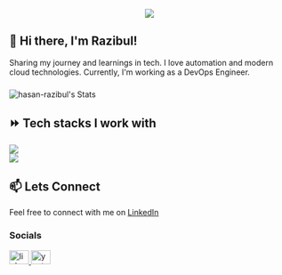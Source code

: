 <p align="center">
  <!-- Typing SVG by DenverCoder1 - https://github.com/DenverCoder1/readme-typing-svg -->
  <a href="https://github.com/DenverCoder1/readme-typing-svg">
    <img src="https://readme-typing-svg.demolab.com/?lines=Devops%20engineer;3%2B%20years%20of%20coding%20experience;Always%20learning%20new%20things&font=Fira%20Code&center=true&width=440&height=45&color=f75c7e&vCenter=true&pause=1000&size=22" /></a>
</p>

## 👋 Hi there, I'm Razibul!

Sharing my journey and learnings in tech. I love automation and modern cloud technologies.
Currently, I'm working as a DevOps Engineer.
<!--
## 🚀 Skills

- <div style="display: flex; align-items: center;"><img alt="CI/CD" src="https://img.shields.io/badge/-CI/CD-05122A?style=flat&logo=github-actions" /> <span style="margin-left: 10px;">Managed pipelines using GitHub Actions and Python.</span></div>
- <div style="display: flex; align-items: center;"><img alt="Cloud Computing" src="https://img.shields.io/badge/-Cloud%20Computing-05122A?style=flat&logo=amazon-aws" /> <span style="margin-left: 10px;">Worked extensively with AWS and Google Cloud.</span></div>
- <div style="display: flex; align-items: center;"><img alt="Kubernetes and Docker" src="https://img.shields.io/badge/-Kubernetes%20|%20Docker-05122A?style=flat&logo=kubernetes" /> <span style="margin-left: 10px;">Managed Kubernetes clusters and Dockerized apps.</span></div>
- <div style="display: flex; align-items: center;"><img alt="Database Management" src="https://img.shields.io/badge/-Database%20Management-05122A?style=flat&logo=mysql" /> <span style="margin-left: 10px;">Implemented robust database solutions with AWS RDS.</span></div>
- <div style="display: flex; align-items: center;"><img alt="Infrastructure as Code" src="https://img.shields.io/badge/-Infrastructure%20as%20Code-05122A?style=flat&logo=terraform" /> <span style="margin-left: 10px;">Deployed and maintained infrastructure using Terraform.</span></div>
- <div style="display: flex; align-items: center;"><img alt="Azure Active Directory" src="https://img.shields.io/badge/-Azure%20Active%20Directory-05122A?style=flat&logo=microsoft-azure" /> <span style="margin-left: 10px;">Deployed applications and implemented SSO solutions.</span></div>
- <div style="display: flex; align-items: center;"><img alt="Python" src="https://img.shields.io/badge/-Python-05122A?style=flat&logo=python" /> <span style="margin-left: 10px;">Scripted tasks and developed APIs.</span></div>
- <div style="display: flex; align-items: center;"><img alt="Bash" src="https://img.shields.io/badge/-Bash-05122A?style=flat&logo=gnu-bash" /> <span style="margin-left: 10px;">Used for system administration tasks.</span></div>

-->

###

![hasan-razibul's Stats](https://github-readme-stats-tau-blush.vercel.app/api?username=hasan-razibul&theme=vue-dark&show_icons=true&hide_border=true&include_all_commits=true&rank_icon=github&border_radius=10&custom_title="Growing_Slowly")

## ⏩️ Tech stacks I work with
<div align="left">
    <img src="https://skillicons.dev/icons?i=python,aws,terraform,docker,kubernetes,github,githubactions" /><br>
    <img src="https://skillicons.dev/icons?i=linux,prometheus,grafana,mongodb,postgres" /><br>
</div>

## 📫 Lets Connect

Feel free to connect with me on [LinkedIn](https://www.linkedin.com/in/razibul-hasan/)
<h3 align="left"></h3>


### Socials

<div align="left">
  <a href="https://www.linkedin.com/in/razibul-hasan/">
    <img src="https://raw.githubusercontent.com/maurodesouza/profile-readme-generator/master/src/assets/icons/social/linkedin/default.svg" width="35" height="25" alt="linkedin logo"  />
  </a>
  <a href="https://www.youtube.com/channel/devkube/">
    <img src="https://raw.githubusercontent.com/maurodesouza/profile-readme-generator/master/src/assets/icons/social/youtube/default.svg" width="35" height="25" alt="youtube logo"  />
  </a>
</div>
